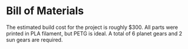 # Bill of Materials
 
The estimated build cost for the project is roughly $300. All parts were printed in PLA filament, but PETG is ideal. A total of 6 planet gears and 2 sun gears are required.
